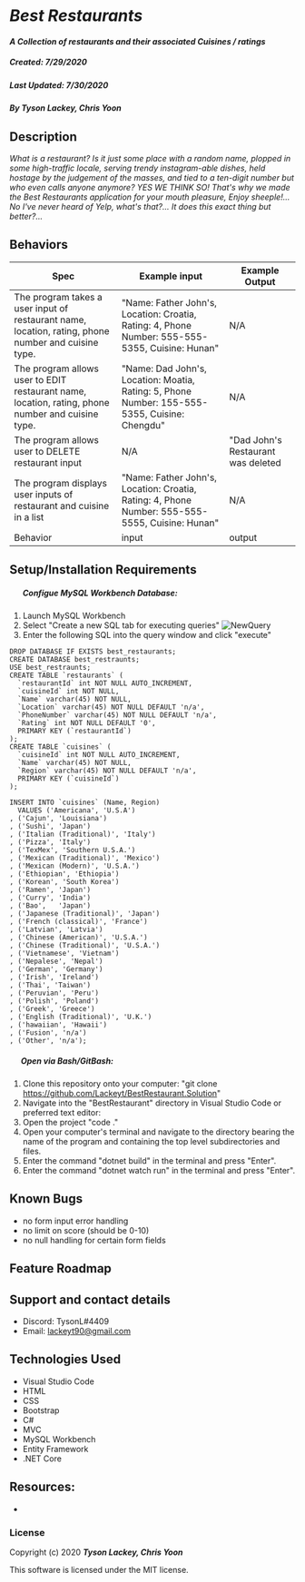#  _Best Restaurants_

#### _A Collection of restaurants and their associated Cuisines / ratings_
##### __Created:__ 7/29/2020
##### __Last Updated:__ 7/30/2020 
##### By _**Tyson Lackey, Chris Yoon**_  


## Description

_What is a restaurant? Is it just some place with a random name, plopped in some high-traffic locale, serving trendy instagram-able dishes, held hostage by the judgement of the masses, and tied to a ten-digit number but who even calls anyone anymore? YES WE THINK SO! That's why we made the Best Restaurants application for your mouth pleasure, Enjoy sheeple!... No I've never heard of Yelp, what's that?... It does this exact thing but better?..._

## Behaviors

| Spec| Example input | Example Output
| ----------- | ----------- | ----------- |
| The program takes a user input of restaurant name, location, rating, phone number and cuisine type. | "Name: Father John's, Location: Croatia, Rating: 4, Phone Number: 555-555-5355, Cuisine: Hunan" | N/A |
| The program allows user to EDIT restaurant name, location, rating, phone number and cuisine type. | "Name: Dad John's, Location: Moatia, Rating: 5, Phone Number: 155-555-5355, Cuisine: Chengdu" | N/A |
| The program allows user to DELETE restaurant input | N/A | "Dad John's Restaurant was deleted |
| The program displays user inputs of restaurant and cuisine in a list | "Name: Father John's, Location: Croatia, Rating: 4, Phone Number: 555-555-5555, Cuisine: Hunan" | N/A |
| Behavior | input | output |


## Setup/Installation Requirements

##### &nbsp;&nbsp;&nbsp;&nbsp;&nbsp;&nbsp; Configue MySQL Workbench Database:
1. Launch MySQL Workbench
2. Select "Create a new SQL tab for executing queries"
![NewQuery](./BestRestaurant/wwwroot/assets/images/readme/NewQuery.PNG)
3. Enter the following SQL into the query window and click "execute"

```
DROP DATABASE IF EXISTS best_restaurants;
CREATE DATABASE best_restraunts;
USE best_restraunts;
CREATE TABLE `restaurants` (
  `restaurantId` int NOT NULL AUTO_INCREMENT,
  `cuisineId` int NOT NULL,
  `Name` varchar(45) NOT NULL,
  `Location` varchar(45) NOT NULL DEFAULT 'n/a',
  `PhoneNumber` varchar(45) NOT NULL DEFAULT 'n/a',
  `Rating` int NOT NULL DEFAULT '0',
  PRIMARY KEY (`restaurantId`)
);
CREATE TABLE `cuisines` (
  `cuisineId` int NOT NULL AUTO_INCREMENT,
  `Name` varchar(45) NOT NULL,
  `Region` varchar(45) NOT NULL DEFAULT 'n/a',
  PRIMARY KEY (`cuisineId`)
);

INSERT INTO `cuisines` (Name, Region)
  VALUES ('Americana', 'U.S.A')
, ('Cajun', 'Louisiana')
, ('Sushi', 'Japan')
, ('Italian (Traditional)', 'Italy')
, ('Pizza', 'Italy')
, ('TexMex', 'Southern U.S.A.')
, ('Mexican (Traditional)', 'Mexico')
, ('Mexican (Modern)', 'U.S.A.')
, ('Ethiopian', 'Ethiopia')
, ('Korean', 'South Korea')
, ('Ramen', 'Japan')
, ('Curry', 'India')
, ('Bao',	'Japan')
, ('Japanese (Traditional)', 'Japan')
, ('French (classical)', 'France')
, ('Latvian', 'Latvia')
, ('Chinese (American)', 'U.S.A.')
, ('Chinese (Traditional)', 'U.S.A.')
, ('Vietnamese', 'Vietnam')
, ('Nepalese', 'Nepal')
, ('German', 'Germany')
, ('Irish', 'Ireland')
, ('Thai', 'Taiwan')
, ('Peruvian', 'Peru')
, ('Polish', 'Poland')
, ('Greek', 'Greece')
, ('English (Traditional)', 'U.K.')
, ('hawaiian', 'Hawaii')
, ('Fusion', 'n/a')
, ('Other', 'n/a');
```

##### &nbsp;&nbsp;&nbsp;&nbsp;&nbsp;&nbsp;Open via Bash/GitBash:

1. Clone this repository onto your computer:
    "git clone https://github.com/Lackeyt/BestRestaurant.Solution"
2. Navigate into the "BestRestaurant" directory in Visual Studio Code or preferred text editor:
3. Open the project
    "code ."
4. Open your computer's terminal and navigate to the directory bearing the name of the program and containing the top level subdirectories and files.
5. Enter the command "dotnet build" in the terminal and press "Enter".
6. Enter the command "dotnet watch run" in the terminal and press "Enter".

## Known Bugs

* no form input error handling
* no limit on score (should be 0-10)
* no null handling for certain form fields

## Feature Roadmap

## Support and contact details

* Discord: TysonL#4409
* Email: lackeyt90@gmail.com


## Technologies Used

* Visual Studio Code
* HTML
* CSS
* Bootstrap
* C#
* MVC
* MySQL Workbench
* Entity Framework
* .NET Core

## Resources:

* 

### License

Copyright (c) 2020 **_Tyson Lackey, Chris Yoon_**

This software is licensed under the MIT license.